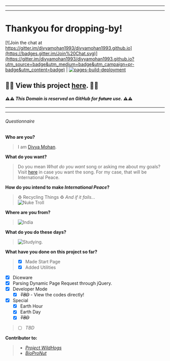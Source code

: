 [//]: # (Commented INDEX)
[//]: # (Two spaces "  " - Line Break)
[//]: # ("---------" -  Title Line)
[//]: # ("=========" - Sub-Title Line)

-----------------------
-----------------------
# Thankyou for dropping-by!

[![Join the chat at https://gitter.im/divyamohan1993/divyamohan1993.github.io](https://badges.gitter.im/Join%20Chat.svg)](https://gitter.im/divyamohan1993/divyamohan1993.github.io?utm_source=badge&utm_medium=badge&utm_campaign=pr-badge&utm_content=badge) | [![pages-build-deployment](https://github.com/divyamohan1993/divyamohan1993.github.io/actions/workflows/pages/pages-build-deployment/badge.svg?branch=master)](https://github.com/divyamohan1993/divyamohan1993.github.io/actions/workflows/pages/pages-build-deployment)
## :construction::construction: View this project [here](//divyamohan1993.github.io). :construction::construction:

#### :warning::warning: *This Domain is reserved on GitHub for ~~future~~ use.* :warning::warning:
-----------------------
-----------------------


###### Questionnaire


**Who are you?**
> I am [Divya Mohan](//about.me/divyamohan1993).


**What do you want?**
> Do you mean *What do you want* song or asking me about my goals? Visit [here](//www.youtube.com/watch?v=97BfC4LgrXk) in case you want the song. For my case, that will be International Peace.


**How do you intend to make _International Peace_?**
> :recycle: Recycling Things :recycle: *And if it fails...*  
> ![Nuke Troll](http://i.imgur.com/usKHT.gif)


**Where are you from?**
> ![India](http://flagpedia.net/data/flags/mini/in.png)


**What do you do these days?**
> ![Studying.](http://media.giphy.com/media/IW7oZF4MGJsfS/giphy.gif)


**What have you done on this project so far?**
>- [x] Made Start Page
>- [x] Added Utilities
  - [x] Diceware
  - [x] Parsing Dynamic Page Request through jQuery.
  - [x] Developer Mode
    - [x] ~~_TBD_~~ - View the codes directly!
  - [x] Special
    - [x] Earth Hour
    - [x] Earth Day
    - [x] ~~_TBD_~~
>- [ ] *TBD*


**Contributor to:**
>- [*Project WildHogs*](//virtualwildhogs.github.io)
>- [*BioProNut*](//biopronut.com)
